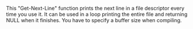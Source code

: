 This "Get-Next-Line" function prints the next line in a file descriptor every time you use it. 
It can be used in a loop printing the entire file and returning NULL when it finishes.
You have to specify a buffer size when compiling.
